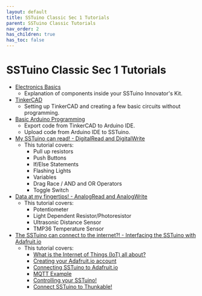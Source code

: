```yaml
---
layout: default
title: SSTuino Classic Sec 1 Tutorials
parent: SSTuino Classic Tutorials
nav_order: 2
has_children: true
has_toc: false
---
```


# SSTuino Classic Sec 1 Tutorials

* [Electronics Basics](electronicBasics/index.md)
    * Explanation of components inside your SSTuino Innovator's Kit.
* [TinkerCAD](tinkercad/index.md)
    * Setting up TinkerCAD and creating a few basic circuits without programming.
* [Basic Arduino Programming](basicArduinoProgramming/index.md)
    * Export code from TinkerCAD to Arduino IDE.
    * Upload code from Arduino IDE to SSTuino.
* [My SSTuino can read! - DigitalRead and DigitalWrite](digitalRead/index.md)
    * This tutorial covers:
        * Pull up resistors
        * Push Buttons
        * If/Else Statements
        * Flashing Lights
        * Variables
        * Drag Race / AND and OR Operators
        * Toggle Switch
* [Data at my fingertips! - AnalogRead and AnalogWrite](analogRead/index.md)
    * This tutorial covers:
        * Potentiometer
        * Light Dependent Resistor/Photoresistor
        * Ultrasonic Distance Sensor
        * TMP36 Temperature Sensor
* [The SSTuino can connect to the internet?! - Interfacing the SSTuino with Adafruit.io](sstuinoIoT.md)
    * This tutorial covers:
        * [What is the Internet of Things (IoT) all about?](sstuinoIoT.md/#what-is-the-internet-of-things-iot-all-about)
        * [Creating your Adafruit.io account](sstuinoIoT.md/#creating-your-adafruitio-account)
        * [Connecting SSTuino to Adafruit.io](sstuinoIoT.md/#connecting-sstuino-to-adafruitio)
        * [MQTT Example](sstuinoIoT.md/#mqtt-example)
        * [Controlling your SSTuino!](sstuinoIoT.md/#controlling-your-sstuino)
        * [Connect SSTuino to Thunkable!](sstuinoIoT.md/#connect-sstuino-to-thunkable)

